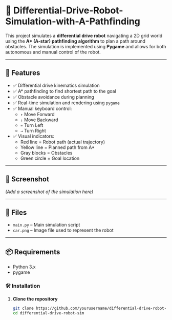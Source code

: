 # 🚗 Differential-Drive-Robot-Simulation-with-A-Pathfinding

This project simulates a **differential drive robot** navigating a 2D grid world using the **A\* (A-star) pathfinding algorithm** to plan a path around obstacles. The simulation is implemented using **Pygame** and allows for both autonomous and manual control of the robot.

---

## 🧠 Features

- ✅ Differential drive kinematics simulation
- ✅ A\* pathfinding to find shortest path to the goal
- ✅ Obstacle avoidance during planning
- ✅ Real-time simulation and rendering using `pygame`
- ✅ Manual keyboard control:
  - `↑` Move Forward
  - `↓` Move Backward
  - `←` Turn Left
  - `→` Turn Right
- ✅ Visual indicators:
  - Red line = Robot path (actual trajectory)
  - Yellow line = Planned path from A*
  - Gray blocks = Obstacles
  - Green circle = Goal location

---

## 📸 Screenshot

*(Add a screenshot of the simulation here)*

---

## 📂 Files

- `main.py` – Main simulation script
- `car.png` – Image file used to represent the robot

---

## 📦 Requirements

- Python 3.x
- pygame

### 🛠 Installation

1. **Clone the repository**
   ```bash
   git clone https://github.com/yourusername/differential-drive-robot-sim.git
   cd differential-drive-robot-sim
